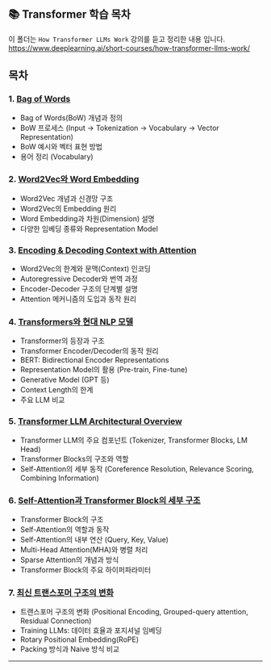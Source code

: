 ## 📚 Transformer 학습 목차

이 폴더는 `How Transformer LLMs Work` 강의를 듣고 정리한 내용 입니다.
https://www.deeplearning.ai/short-courses/how-transformer-llms-work/

## 목차

### 1. [Bag of Words](./1.bag-of-words.md)

- Bag of Words(BoW) 개념과 정의
- BoW 프로세스 (Input → Tokenization → Vocabulary → Vector Representation)
- BoW 예시와 벡터 표현 방법
- 용어 정리 (Vocabulary)

### 2. [Word2Vec와 Word Embedding](./2.word-2-vec.md)

- Word2Vec 개념과 신경망 구조
- Word2Vec의 Embedding 원리
- Word Embedding과 차원(Dimension) 설명
- 다양한 임베딩 종류와 Representation Model

### 3. [Encoding & Decoding Context with Attention](./3.encoding-and-decoding-context-with-attention.md)

- Word2Vec의 한계와 문맥(Context) 인코딩
- Autoregressive Decoder와 번역 과정
- Encoder-Decoder 구조의 단계별 설명
- Attention 메커니즘의 도입과 동작 원리

### 4. [Transformers와 현대 NLP 모델](./4.transformers.md)

- Transformer의 등장과 구조
- Transformer Encoder/Decoder의 동작 원리
- BERT: Bidirectional Encoder Representations
- Representation Model의 활용 (Pre-train, Fine-tune)
- Generative Model (GPT 등)
- Context Length의 한계
- 주요 LLM 비교

### 5. [Transformer LLM Architectural Overview](./5.architectural-overview.md)

- Transformer LLM의 주요 컴포넌트 (Tokenizer, Transformer Blocks, LM Head)
- Transformer Blocks의 구조와 역할
- Self-Attention의 세부 동작 (Coreference Resolution, Relevance Scoring, Combining Information)

### 6. [Self-Attention과 Transformer Block의 세부 구조](./6.self-attention.md)

- Transformer Block의 구조
- Self-Attention의 역할과 동작
- Self-Attention의 내부 연산 (Query, Key, Value)
- Multi-Head Attention(MHA)와 병렬 처리
- Sparse Attention의 개념과 방식
- Transformer Block의 주요 하이퍼파라미터

### 7. [최신 트랜스포머 구조의 변화](./7.recent-improvements.md)

- 트랜스포머 구조의 변화 (Positional Encoding, Grouped-query attention, Residual Connection)
- Training LLMs: 데이터 효율과 포지셔널 임베딩
- Rotary Positional Embedding(RoPE)
- Packing 방식과 Naive 방식 비교

---
